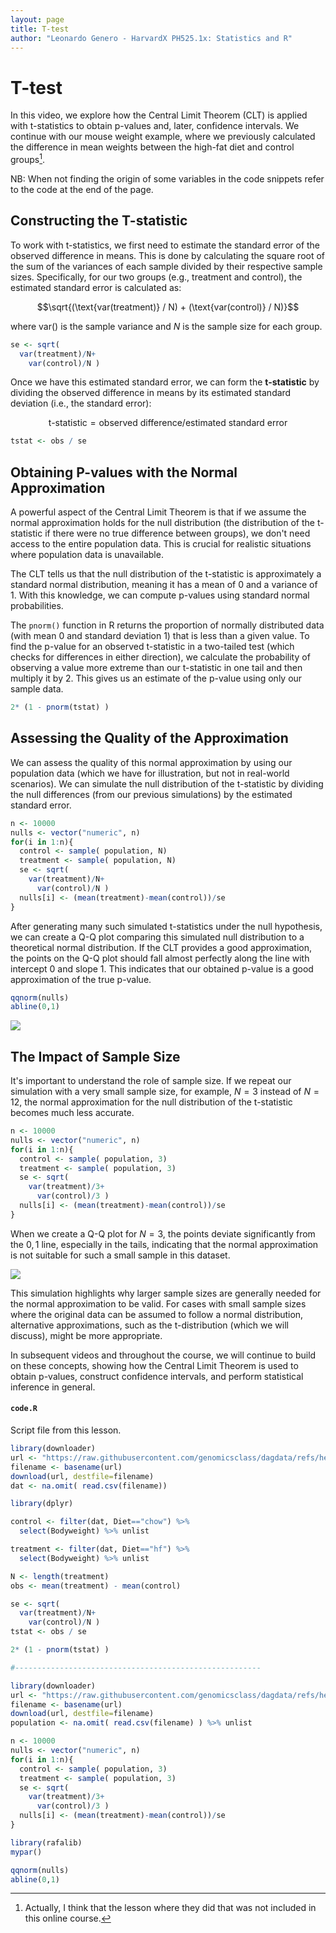 ```yaml
---
layout: page
title: T-test
author: "Leonardo Genero - HarvardX PH525.1x: Statistics and R"
---
```


# T-test

In this video, we explore how the Central Limit Theorem (CLT) is applied with t-statistics to obtain p-values and, later, confidence intervals. We continue with our mouse weight example, where we previously calculated the difference in mean weights between the high-fat diet and control groups[^1].

[^1]: Actually, I think that the lesson where they did that was not included in this online course.

NB: When not finding the origin of some variables in the code snippets refer to the code at the end of the page.

## Constructing the T-statistic

To work with t-statistics, we first need to estimate the standard error of the observed difference in means. This is done by calculating the square root of the sum of the variances of each sample divided by their respective sample sizes. Specifically, for our two groups (e.g., treatment and control), the estimated standard error is calculated as:

```math
\sqrt{(\text{var(treatment)} / N) + (\text{var(control)} / N)}
```

where $\text{var()}$ is the sample variance and $N$ is the sample size for each group.

```R
se <- sqrt(
  var(treatment)/N+
    var(control)/N )
```

Once we have this estimated standard error, we can form the **t-statistic** by dividing the observed difference in means by its estimated standard deviation (i.e., the standard error):

```math
\text{t-statistic} = \text{observed difference} / \text{estimated standard error}
```

```R
tstat <- obs / se
```

## Obtaining P-values with the Normal Approximation

A powerful aspect of the Central Limit Theorem is that if we assume the normal approximation holds for the null distribution (the distribution of the t-statistic if there were no true difference between groups), we don't need access to the entire population data. This is crucial for realistic situations where population data is unavailable.

The CLT tells us that the null distribution of the t-statistic is approximately a standard normal distribution, meaning it has a mean of $0$ and a variance of $1$. With this knowledge, we can compute p-values using standard normal probabilities.

The `pnorm()` function in R returns the proportion of normally distributed data (with mean $0$ and standard deviation $1$) that is less than a given value. To find the p-value for an observed t-statistic in a two-tailed test (which checks for differences in either direction), we calculate the probability of observing a value more extreme than our t-statistic in one tail and then multiply it by $2$. This gives us an estimate of the p-value using only our sample data.

```R
2* (1 - pnorm(tstat) )
```

## Assessing the Quality of the Approximation

We can assess the quality of this normal approximation by using our population data (which we have for illustration, but not in real-world scenarios). We can simulate the null distribution of the t-statistic by dividing the null differences (from our previous simulations) by the estimated standard error.

```R
n <- 10000
nulls <- vector("numeric", n)
for(i in 1:n){
  control <- sample( population, N)
  treatment <- sample( population, N)
  se <- sqrt(
    var(treatment)/N+
      var(control)/N )
  nulls[i] <- (mean(treatment)-mean(control))/se
}
```

After generating many such simulated t-statistics under the null hypothesis, we can create a Q-Q plot comparing this simulated null distribution to a theoretical normal distribution. If the CLT provides a good approximation, the points on the Q-Q plot should fall almost perfectly along the line with intercept $0$ and slope $1$. This indicates that our obtained p-value is a good approximation of the true p-value.

```R
qqnorm(nulls)
abline(0,1)
```

![](../classes/images/qqplot-population-vs-estimate-sample-N.png)

## The Impact of Sample Size

It's important to understand the role of sample size. If we repeat our simulation with a very small sample size, for example, $N=3$ instead of $N=12$, the normal approximation for the null distribution of the t-statistic becomes much less accurate. 

```R
n <- 10000
nulls <- vector("numeric", n)
for(i in 1:n){
  control <- sample( population, 3)
  treatment <- sample( population, 3)
  se <- sqrt(
    var(treatment)/3+
      var(control)/3 )
  nulls[i] <- (mean(treatment)-mean(control))/se
}
```

When we create a Q-Q plot for $N=3$, the points deviate significantly from the $0, 1$ line, especially in the tails, indicating that the normal approximation is not suitable for such a small sample in this dataset.

![](../classes/images/qqplot-population-vs-estimate-sample-3.png)

This simulation highlights why larger sample sizes are generally needed for the normal approximation to be valid. For cases with small sample sizes where the original data can be assumed to follow a normal distribution, alternative approximations, such as the t-distribution (which we will discuss), might be more appropriate.

In subsequent videos and throughout the course, we will continue to build on these concepts, showing how the Central Limit Theorem is used to obtain p-values, construct confidence intervals, and perform statistical inference in general.

#### `code.R`

Script file from this lesson.

```R
library(downloader)
url <- "https://raw.githubusercontent.com/genomicsclass/dagdata/refs/heads/master/inst/extdata/femaleMiceWeights.csv"
filename <- basename(url)
download(url, destfile=filename)
dat <- na.omit( read.csv(filename))

library(dplyr)

control <- filter(dat, Diet=="chow") %>%
  select(Bodyweight) %>% unlist

treatment <- filter(dat, Diet=="hf") %>%
  select(Bodyweight) %>% unlist

N <- length(treatment)
obs <- mean(treatment) - mean(control)

se <- sqrt(
  var(treatment)/N+
    var(control)/N )
tstat <- obs / se

2* (1 - pnorm(tstat) )

#-------------------------------------------------------

library(downloader)
url <- "https://raw.githubusercontent.com/genomicsclass/dagdata/refs/heads/master/inst/extdata/femaleControlsPopulation.csv"
filename <- basename(url)
download(url, destfile=filename)
population <- na.omit( read.csv(filename) ) %>% unlist

n <- 10000
nulls <- vector("numeric", n)
for(i in 1:n){
  control <- sample( population, 3)
  treatment <- sample( population, 3)
  se <- sqrt(
    var(treatment)/3+
      var(control)/3 )
  nulls[i] <- (mean(treatment)-mean(control))/se
}

library(rafalib)
mypar()

qqnorm(nulls)
abline(0,1)
```